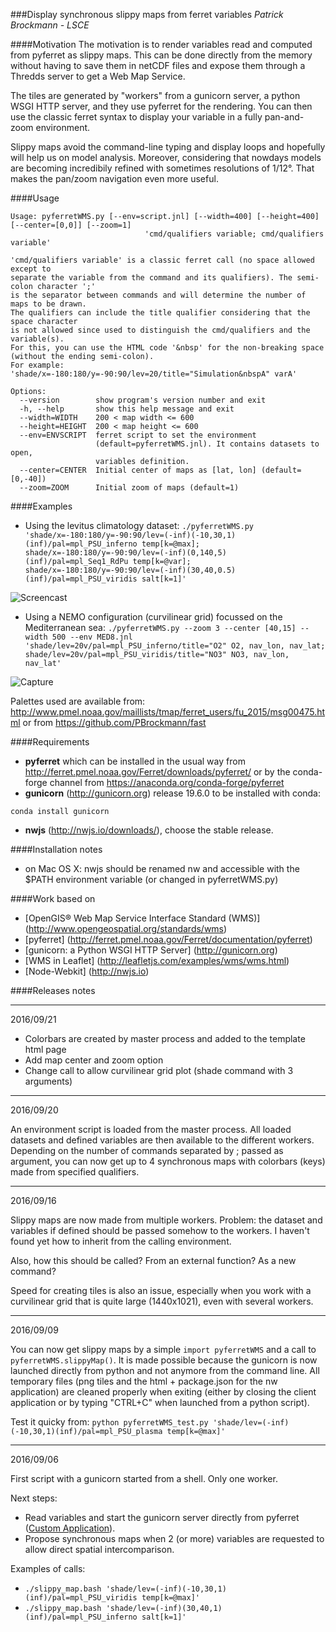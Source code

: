 
###Display synchronous slippy maps from ferret variables
*Patrick Brockmann - LSCE*

####Motivation
The motivation is to render variables read and computed from pyferret as slippy maps. This can be done directly from the memory without having to save them in netCDF files and expose them through a Thredds server to get a Web Map Service.

The tiles are generated by "workers" from a gunicorn server, a python WSGI HTTP server, and they use pyferret for the rendering. You can then use the classic ferret syntax to display your variable in a fully pan-and-zoom environment.

Slippy maps avoid the command-line typing and display loops and hopefully will help us on model analysis. Moreover, considering that nowdays models are becoming incredibily refined with sometimes resolutions of 1/12°. That makes the pan/zoom navigation even more useful.

####Usage
```
Usage: pyferretWMS.py [--env=script.jnl] [--width=400] [--height=400] [--center=[0,0]] [--zoom=1]
                              'cmd/qualifiers variable; cmd/qualifiers variable'

'cmd/qualifiers variable' is a classic ferret call (no space allowed except to
separate the variable from the command and its qualifiers). The semi-colon character ';'
is the separator between commands and will determine the number of maps to be drawn.
The qualifiers can include the title qualifier considering that the space character
is not allowed since used to distinguish the cmd/qualifiers and the variable(s).
For this, you can use the HTML code '&nbsp' for the non-breaking space (without the ending semi-colon).
For example: 'shade/x=-180:180/y=-90:90/lev=20/title="Simulation&nbspA" varA'

Options:
  --version        show program's version number and exit
  -h, --help       show this help message and exit
  --width=WIDTH    200 < map width <= 600
  --height=HEIGHT  200 < map height <= 600
  --env=ENVSCRIPT  ferret script to set the environment
                   (default=pyferretWMS.jnl). It contains datasets to open,
                   variables definition.
  --center=CENTER  Initial center of maps as [lat, lon] (default=[0,-40])
  --zoom=ZOOM      Initial zoom of maps (default=1)
```

####Examples
* Using the levitus climatology dataset:
```./pyferretWMS.py 'shade/x=-180:180/y=-90:90/lev=(-inf)(-10,30,1)(inf)/pal=mpl_PSU_inferno temp[k=@max]; shade/x=-180:180/y=-90:90/lev=(-inf)(0,140,5)(inf)/pal=mpl_Seq1_RdPu temp[k=@var]; shade/x=-180:180/y=-90:90/lev=(-inf)(30,40,0.5)(inf)/pal=mpl_PSU_viridis salt[k=1]'```

![Screencast](https://github.com/PBrockmann/wms-pyferret/raw/master/screencast.gif)

* Using a NEMO configuration (curvilinear grid) focussed on the Mediterranean sea:
```./pyferretWMS.py --zoom 3 --center [40,15] --width 500 --env MED8.jnl 'shade/lev=20v/pal=mpl_PSU_inferno/title="O2" O2, nav_lon, nav_lat; shade/lev=20v/pal=mpl_PSU_viridis/title="NO3" NO3, nav_lon, nav_lat'```

![Capture](https://github.com/PBrockmann/wms-pyferret/raw/master/capture.png)

Palettes used are available from: http://www.pmel.noaa.gov/maillists/tmap/ferret_users/fu_2015/msg00475.html
or from https://github.com/PBrockmann/fast

####Requirements
* **pyferret** which can be installed in the usual way from http://ferret.pmel.noaa.gov/Ferret/downloads/pyferret/
or by the conda-forge channel from https://anaconda.org/conda-forge/pyferret
* **gunicorn** (http://gunicorn.org) release 19.6.0 to be installed with conda:
```
conda install gunicorn
```
* **nwjs** (http://nwjs.io/downloads/), choose the stable release.

####Installation notes
* on Mac OS X: nwjs should be renamed nw and accessible with the $PATH environment variable (or changed in pyferretWMS.py)

####Work based on
- [OpenGIS® Web Map Service Interface Standard (WMS)] (http://www.opengeospatial.org/standards/wms)
- [pyferret] (http://ferret.pmel.noaa.gov/Ferret/documentation/pyferret)
- [gunicorn: a Python WSGI HTTP Server] (http://gunicorn.org)
- [WMS in Leaflet] (http://leafletjs.com/examples/wms/wms.html)
- [Node-Webkit] (http://nwjs.io)

####Releases notes
<hr>
2016/09/21

* Colorbars are created by master process and added to the template html page
* Add map center and zoom option
* Change call to allow curvilinear grid plot (shade command with 3 arguments) 


<hr>
2016/09/20

An environment script is loaded from the master process. All loaded datasets and defined variables are
then available to the different workers.
Depending on the number of commands separated by ; passed as argument, you can now get up to 4 synchronous maps
with colorbars (keys) made from specified qualifiers.

<hr>
2016/09/16

Slippy maps are now made from multiple workers. Problem: the dataset and variables if defined
should be passed somehow to the workers. I haven't found yet how to inherit from the calling
environment.

Also, how this should be called? From an external function? As a new command?

Speed for creating tiles is also an issue, especially when you work with a curvilinear grid that is quite large
(1440x1021), even with several workers.

<hr>
2016/09/09

You can now get slippy maps by a simple ```import pyferretWMS``` and a call to ```pyferretWMS.slippyMap()```.
It is made possible because the gunicorn is now launched directly from python and not anymore from the command line. 
All temporary files (png tiles and the html + package.json for the nw application)
are cleaned properly when exiting (either by closing the client application or by typing "CTRL+C" when launched from a python script).

Test it quicky from:
```python pyferretWMS_test.py 'shade/lev=(-inf)(-10,30,1)(inf)/pal=mpl_PSU_plasma temp[k=@max]'```

<hr>
2016/09/06

First script with a gunicorn started from a shell. Only one worker.

Next steps:
- Read variables and start the gunicorn server directly from pyferret ([Custom Application](http://docs.gunicorn.org/en/stable/custom.html)).
- Propose synchronous maps when 2 (or more) variables are requested to allow direct spatial intercomparison.

Examples of calls:
- ```./slippy_map.bash 'shade/lev=(-inf)(-10,30,1)(inf)/pal=mpl_PSU_viridis temp[k=@max]'```
- ```./slippy_map.bash 'shade/lev=(-inf)(30,40,1)(inf)/pal=mpl_PSU_inferno salt[k=1]'```

